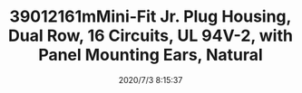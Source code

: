﻿---
layout: post 
title: 39012161mMini-Fit Jr. Plug Housing, Dual Row, 16 Circuits, UL 94V-2, with Panel Mounting Ears, Natural
tags: 
categories: housing-terminal
overview: Mini-Fit Jr. Plug Housing, Dual Row, 16 Circuits, UL 94V-2, with Panel Mounting Ears, Natural
series: 5557
part_number: 39012161
thumb_img: static/202007/421-thumb-20200703161613.jpg
small_img: static/202007/421-20200703161613.jpg
date: 2020/7/3 8:15:37
---



